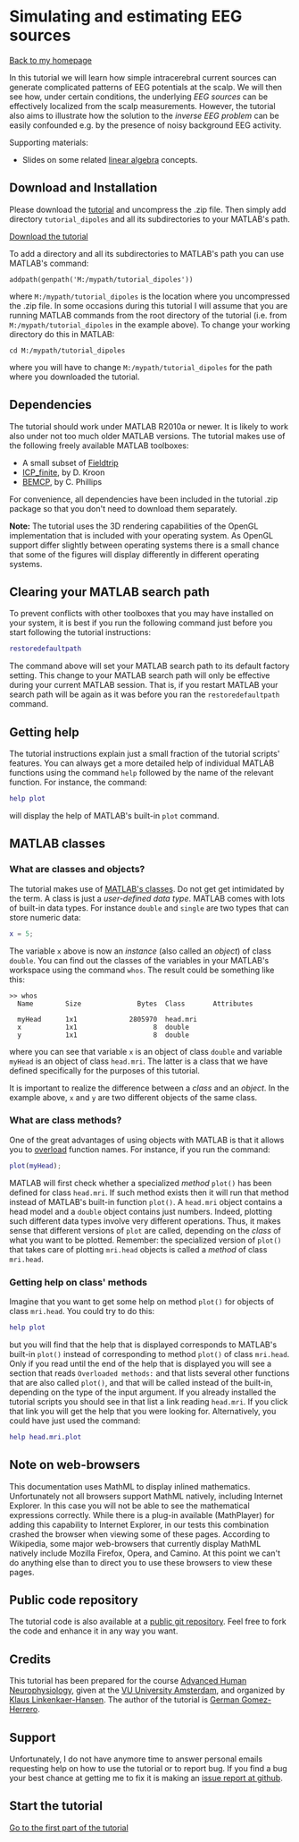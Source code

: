Simulating and estimating EEG sources
============

[Back to my homepage][homepage]


In this tutorial we will learn how simple intracerebral current sources can 
generate complicated patterns of EEG potentials at the scalp.
We will then see how, under certain conditions, the underlying
_EEG sources_ can be effectively localized from the scalp measurements. 
However, the tutorial also aims to illustrate how the solution to 
the _inverse EEG problem_ can be easily confounded e.g. by the presence of 
noisy background EEG activity. 

Supporting materials:

* Slides on some related [linear algebra][linalg] concepts.


[linalg]: https://speakerdeck.com/germangh/fundamentals-of-linear-algebra-for-neuroscientists


## Download and Installation

Please download the [tutorial][tutorial_dipoles] and uncompress the .zip
 file. Then simply add directory `tutorial_dipoles` and all its 
subdirectories to your MATLAB's path. 

[Download the tutorial][tutorial_dipoles]

[tutorial_dipoles]: http://github.com/germangh/tutorial_dipoles/archive/master.zip

To add a directory and all its subdirectories to MATLAB's path you can use
MATLAB's command:

	addpath(genpath('M:/mypath/tutorial_dipoles'))

where `M:/mypath/tutorial_dipoles` is the location where you uncompressed
the .zip file. In some occasions during this tutorial I will assume that
you are running MATLAB commands from the root directory of the tutorial 
(i.e. from `M:/mypath/tutorial_dipoles` in the example above). To change your
working directory do this in MATLAB:

	cd M:/mypath/tutorial_dipoles
	
where you will have to change `M:/mypath/tutorial_dipoles` for the path where
you downloaded the tutorial.


## Dependencies

The tutorial should work under MATLAB R2010a or newer. It is likely to work
also under not too much older MATLAB versions. The tutorial makes use of the
following freely available MATLAB toolboxes:

* A small subset of [Fieldtrip][fieldtrip]
* [ICP_finite][icp_finite], by D. Kroon 
* [BEMCP][fieldtrip], by C. Phillips

[fieldtrip]: http://fieldtrip.fcdonders.nl/
[icp_finite]: http://www.mathworks.nl/matlabcentral/fileexchange/24301-finite-iterative-closest-point


For convenience, all dependencies have been included in the tutorial 
.zip package so that you don't need to download them separately.


__Note:__ The tutorial uses the 3D rendering capabilities of the OpenGL 
implementation that is included with your operating system. As OpenGL 
support differ slightly between operating systems there is a small chance
that some of the figures will display differently in different operating 
systems. 


## Clearing your MATLAB search path

To prevent conflicts with other toolboxes that you may have installed on your 
system, it is best if you run the following command just before you start 
following the tutorial instructions:

````matlab
restoredefaultpath
````

The command above will set your MATLAB search path to its default factory 
setting. This change to your MATLAB search path will only be effective during
your current MATLAB session. That is, if you restart MATLAB your search path 
will be again as it was before you ran the `restoredefaultpath` command.


## Getting help

The tutorial instructions explain just a small fraction of the 
tutorial scripts' features. You can always get a more detailed help of 
individual MATLAB functions using the command `help` followed by the
name of the relevant function. For instance, the command:

````matlab
help plot
````

will display the help of MATLAB's built-in `plot` command. 

## MATLAB classes

### What are classes and objects? 

The tutorial makes use of [MATLAB's classes][matlab-classes]. Do not get get
intimidated by the term. A class is just a _user-defined data type_. MATLAB 
comes with lots of built-in data types. For instance `double` and `single`
are two types that can store numeric data:

````matlab
x = 5;
````

The variable `x` above is now an _instance_ (also called 
an _object_) of class `double`. You can find out the classes of the variables
in your MATLAB's workspace using the command `whos`. The result could be
something like this:


	>> whos
	  Name        Size              Bytes  Class       Attributes

	  myHead      1x1             2805970  head.mri              
	  x           1x1                   8  double                
	  y           1x1                   8  double              

[matlab-classes]: http://www.mathworks.nl/help/techdoc/matlab_oop/brh2rgw.html

where you can see that variable `x` is an object of class `double` and variable
`myHead` is an object of class `head.mri`. The latter is a class that we 
have defined specifically for the purposes of this tutorial. 

It is important to realize the difference between a _class_ and an _object_. 
In the example above, `x` and `y` are two different objects of the same class.

### What are class methods?

One of the great advantages of using objects with MATLAB is that it allows you
to [overload][overloading] function names. For instance, if you run the 
command:

````matlab
plot(myHead);
````	
	

[overloading]: http://en.wikipedia.org/wiki/Function_overloading

MATLAB will first check whether a specialized _method_ `plot()` has been defined
 for class `head.mri`. If such method exists then it will run that method
 instead of MATLAB's built-in function `plot()`. A `head.mri` object contains a 
head model and a `double` object contains just numbers. Indeed, plotting such
 different data types involve very different operations. Thus, it makes sense
that different versions of `plot` are called, depending on the _class_ of what
 you want to be plotted. Remember: the specialized version of `plot()` that
 takes care of plotting `mri.head` objects is called a _method_ of class 
 `mri.head`.
 
### Getting help on class' methods

Imagine that you want to get some help on method `plot()` for objects of class
`mri.head`. You could try to do this:

````matlab
help plot
````

but you will find that the help that is displayed corresponds to MATLAB's 
built-in `plot()` instead of corresponding to method `plot()` of class 
`mri.head`. Only if you read until the end of the help that is displayed you
will see a section that reads `Overloaded methods:` and that lists several
other functions that are also called `plot()`, and that will be called 
instead of the built-in, depending on the type of the input argument. 
If you already installed the tutorial scripts you should see in that list
a link reading `head.mri`. If you click that link you will get the help that
you were looking for. Alternatively, you could have just used the command:

````matlab
help head.mri.plot
````

## Note on web-browsers

This documentation uses MathML to display inlined mathematics. Unfortunately
 not all browsers support MathML natively, including Internet Explorer. In this
 case you will not be able to see the mathematical expressions correctly.
 While there is a plug-in available (MathPlayer) for adding this capability
 to Internet Explorer, in our tests this combination crashed the browser when
 viewing some of these pages. According to Wikipedia, some major web-browsers
 that currently display MathML natively include Mozilla Firefox, Opera, and
 Camino. At this point we can't do anything else than to direct you to use 
 these browsers to view these pages.	

## Public code repository

The tutorial code is also available at a [public git repository][git_repo]. Feel free 
to fork the code and enhance it in any way you want.

[git_repo]: http://github.com/germangh/tutorial_dipoles


## Credits

This tutorial has been prepared for the course [Advanced Human Neurophysiology][ahn],
 given at the [VU University Amsterdam][vu], and organized by 
[Klaus Linkenkaer-Hansen][klaus]. The author of the tutorial is 
[German Gomez-Herrero][homepage]. 

[ahn]: http://www.nbtwiki.net/doku.php?id=courses:advanced_human_neurophysiology#.TtOOWvJ7eUM
[vu]: http://www.vu.nl/en/
[klaus]: http://www.bio.vu.nl/enf/linkenkaer/


## Support 

Unfortunately, I do not have anymore time to answer personal emails requesting 
help on how to use the tutorial or to report bug. If you find a bug your best 
chance at getting me to fix it is making an [issue report at github][github-bugs].

[github-bugs]: http://github.com/germangh/tutorial_dipoles/issues

[homepage]: http://germangh.com 


## Start the tutorial

[Go to the first part of the tutorial](./head_model.md)








	







